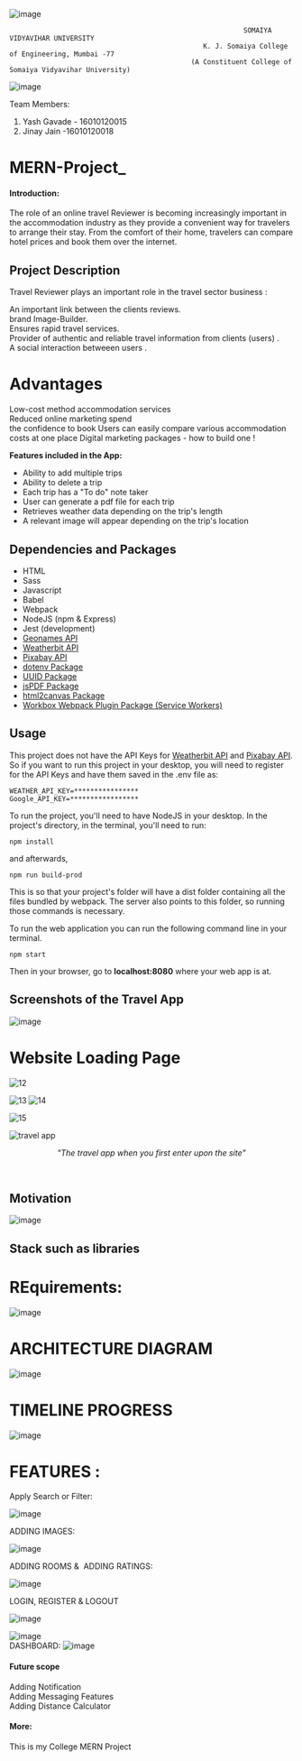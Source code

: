 
![image](https://user-images.githubusercontent.com/74112721/144545556-f1622854-5ddb-44c2-ae66-602c907b9289.png)

                                                              SOMAIYA VIDYAVIHAR UNIVERSITY         
                                                    K. J. Somaiya College of Engineering, Mumbai -77
                                                 (A Constituent College of Somaiya Vidyavihar University)


![image](https://user-images.githubusercontent.com/74112721/144545198-29fb944e-cc94-4bef-91aa-ff1ffbc8af90.png)






Team Members:


1. Yash Gavade  - 16010120015
2. Jinay Jain -16010120018




# MERN-Project_ 


####  Introduction: 
The role of an online travel Reviewer is becoming increasingly important in the
accommodation industry as they provide a convenient way for travelers to arrange their stay.
From the comfort of their home, travelers can compare hotel prices and book them over the
internet. 



## Project Description
Travel Reviewer  plays an important role in the travel sector business :

An important link between the clients reviews.<br>
brand Image-Builder. <br>
Ensures rapid travel services. <br>
Provider of authentic and reliable travel information from clients (users) . <br>
A social interaction betweeen users . <br>


# Advantages 
Low-cost method  accommodation services <br>
Reduced online marketing spend <br>
the confidence to book Users can easily compare various accommodation costs at one place Digital
marketing packages - how to build one !  <br>

**Features included in the App:**
<ul>
  <li>Ability to add multiple trips</li>
  <li>Ability to delete a trip</li>
  <li>Each trip has a "To do" note taker</li>
  <li>User can generate a pdf file for each trip</li>
  <li>Retrieves weather data depending on the trip's length</li>
  <li>A relevant image will appear depending on the trip's location</li>
</ul>

## Dependencies and Packages
<ul>
  <li>HTML</li>
  <li>Sass</li>
  <li>Javascript</li>
  <li>Babel</li>
  <li>Webpack</li>
  <li>NodeJS (npm & Express)</li>
  <li>Jest (development)</li>
  <li><a href="http://www.geonames.org/export/web-services.html">Geonames API</a></li>
  <li><a href="https://www.weatherbit.io/api">Weatherbit API</a></li>
  <li><a href="https://pixabay.com/api/docs/">Pixabay API</a></li>
  <li><a href="https://www.npmjs.com/package/dotenv">dotenv Package</a></li>
  <li><a href="https://www.npmjs.com/package/uuid">UUID Package</a></li>
  <li><a href="https://www.npmjs.com/package/jspdf">jsPDF Package</a></li>
  <li><a href="https://html2canvas.hertzen.com/">html2canvas Package</a></li>
  <li><a href="https://www.npmjs.com/package/workbox-webpack-plugin">Workbox Webpack Plugin Package (Service Workers)</a></li>
</ul>

## Usage
This project does not have the API Keys for <a href="https://www.weatherbit.io/api">Weatherbit API</a> and <a href="https://pixabay.com/api/docs/">Pixabay API</a>. So if you want to run this project in your desktop, you will need to register for the API Keys and have them saved in the .env file as:

````
WEATHER_API_KEY=****************
Google_API_KEY=*****************
````

To run the project, you'll need to have NodeJS in your desktop. In the project's directory, in the terminal, you'll need to run: 

````
npm install
````

and afterwards,

````
npm run build-prod
````
This is so that your project's folder will have a dist folder containing all the files bundled by webpack. The server also points to this folder, so running those commands is necessary.

To run the web application you can run the following command line in your terminal.
````
npm start
````
Then in your browser, go to **localhost:8080** where your web app is at.

## Screenshots of the Travel App

![image](https://user-images.githubusercontent.com/74112721/204606115-bcdb3a61-9a54-45a0-970a-2785afe853b7.png)

# Website Loading Page
![12](https://user-images.githubusercontent.com/74112721/206694688-9bd31b75-c107-4388-87de-a38b11d43938.png)

![13](https://user-images.githubusercontent.com/74112721/206694756-82549a1c-91bd-422a-8270-1a7fd6d394b7.png)
![14](https://user-images.githubusercontent.com/74112721/206694785-95f12d7b-2ebf-4cb3-be5e-255e1f0ddcc2.png)

![15](https://user-images.githubusercontent.com/74112721/206694797-7fe566b9-42b7-46f4-ac32-ef91b07652c7.png)


<img src="https://user-images.githubusercontent.com/86360050/139248869-5e866c52-bf16-421e-baa6-5d1f687a2bb9.png" alt="travel app">
<p align="center"><em>"The travel app when you first enter upon the site"</em></p>

<br/>



## Motivation
![image](https://user-images.githubusercontent.com/74112721/204606026-9f55492f-6713-473d-83f6-8745459a6cdb.png)



## Stack such as libraries
# REquirements:
![image](https://user-images.githubusercontent.com/74112721/204606184-bb5d46c5-3273-4179-a048-e91a0b7ceeb6.png)


# ARCHITECTURE DIAGRAM 

![image](https://user-images.githubusercontent.com/74112721/204605847-e2d0dbce-f23d-4fbc-9b28-d85c9f090194.png)

# TIMELINE PROGRESS 

![image](https://user-images.githubusercontent.com/74112721/204605739-a091bc24-0cc6-443a-8980-5ed205827c0d.png)


# FEATURES :
Apply Search or Filter:

![image](https://user-images.githubusercontent.com/74112721/204604733-ef67e901-c309-4d00-9abd-1e8f81ee6b70.png)

ADDING IMAGES:

![image](https://user-images.githubusercontent.com/74112721/204604775-903c8957-174a-4e50-b936-44d42e9d184c.png)

ADDING ROOMS &  ADDING RATINGS:

![image](https://user-images.githubusercontent.com/74112721/204604830-f5418a58-f0ef-428f-8cab-43e4a17e5e7d.png)

LOGIN, REGISTER & LOGOUT

![image](https://user-images.githubusercontent.com/74112721/204604841-0ab9ec25-2b0a-4da3-81dc-309b874bdf78.png) <br>

![image](https://user-images.githubusercontent.com/74112721/204604858-12e865c7-9252-4d22-9185-81c027f74825.png) <br>
DASHBOARD:
![image](https://user-images.githubusercontent.com/74112721/204604808-7af6b704-fbc4-4a5c-97a1-b905ec13a9cc.png) <br>


#### Future scope
Adding Notification <br> 
Adding Messaging Features  <br>
Adding Distance Calculator <br>


#### More: 

This is my College MERN Project 
